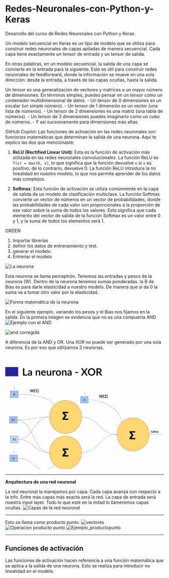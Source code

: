 # Redes-Neuronales-con-Python-y-Keras
Desarrollo del curso de Redes Neuronales con Python y Keras

Un modelo secuencial en Keras es un tipo de modelo que se utiliza para construir redes neuronales de capas apiladas de manera secuencial. Cada capa tiene exactamente un tensor de entrada y un tensor de salida.

En otras palabras, en un modelo secuencial, la salida de una capa se convierte en la entrada para la siguiente. Esto es útil para construir redes neuronales de feedforward, donde la información se mueve en una sola dirección: desde la entrada, a través de las capas ocultas, hasta la salida.


Un tensor es una generalización de vectores y matrices a un mayor número de dimensiones. En términos simples, puedes pensar en un tensor como un contenedor multidimensional de datos.
    - Un tensor de 0 dimensiones es un escalar (un simple número).
    - Un tensor de 1 dimensión es un vector (una lista de números).
    - Un tensor de 2 dimensiones es una matriz (una tabla de números).
    - Un tensor de 3 dimensiones puedes imaginarlo como un cubo de números.
    - Y así sucesivamente para dimensiones más altas.

GitHub Copilot: Las funciones de activación en las redes neuronales son funciones matemáticas que determinan la salida de una neurona. Aquí te explico las dos que mencionaste:

1. **ReLU (Rectified Linear Unit)**: Esta es la función de activación más utilizada en las redes neuronales convolucionales. La función ReLU es `f(x) = max(0, x)`, lo que significa que la función devuelve `x` si `x` es positivo; de lo contrario, devuelve 0. La función ReLU introduce la no linealidad en nuestro modelo, lo que nos permite aprender de los datos más complejos.

2. **Softmax**: Esta función de activación se utiliza comúnmente en la capa de salida de un modelo de clasificación multiclase. La función Softmax convierte un vector de números en un vector de probabilidades, donde las probabilidades de cada valor son proporcionales a la proporción de ese valor sobre la suma de todos los valores. Esto significa que cada elemento del vector de salida de la función Softmax es un valor entre 0 y 1, y la suma de todos los elementos será 1.


ORDEN 
1. Importar librerías
2. definir los datos de entrenamiento y test. 
3. generar el modelo. 
4. Entrenar el modelo

![La neurona](Imágenes/neurona.png)

Esta neurona se llama perceptrón.
Tenemos las entradas y pesos de la neurona (W). 
Dentro de la neurona tenemos sumas ponderadas. 
la B de Bias es para darle elasticidad a nuestro modelo. De manera que si da 0 la suma va a tomar otro valor por la elasticidad. 

![Forma matemática de la neurona](Imágenes/forma_matematica.png)

En el siguiente ejemplo, variando los pesos y el Bias nos fijamos en la salida. En la primera imagen se evidencia que no es una compuerta AND
![Ejemplo con el AND](Imágenes/ejemplo_AND.png)

![and corregida](Imágenes/and_corregida.png)


A diferencia de la AND y OR. 
Una XOR no puede ser generado por una sola neurona. Es por eso que utilizamos 2 neuronas.  

![xor](Imágenes/xor.png)

---------

**Arquitectura de una red neuronal**

La red neuronal la manejamos por capa. 
Cada capa avanza con respecto a la info. 
Entre más capas más exacta será la red. 
La capa de entrada será nuestra input layer. 
Todo lo que esté en la mitad lo llameremos capas ocultas. 
![Capas de la red neuronal](Imágenes/capas_redes.png)

----------

Esto se llama como producto punto. 
![vectores](Imágenes/vectores.png)
![Operacion producto punto](Imágenes/operacion_productopunto.png)
![Ejemplo_productopunto](Imágenes/ejemplo_productopunto.png)

----------


## Funciones de activación

Las funciones de activación hacen referencia a una función matemática que se aplica a la salida de una neurona. Esto se realiza para introducir no linealidad en el modelo.